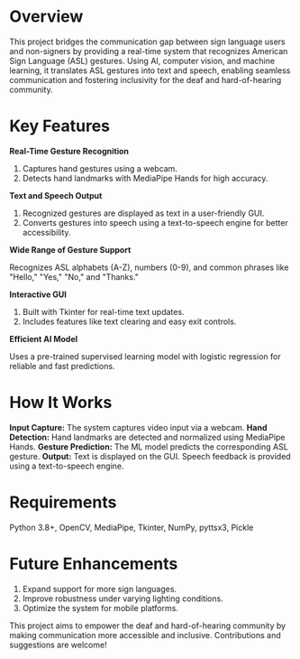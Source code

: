 # Overview
This project bridges the communication gap between sign language users and non-signers by providing a real-time system that recognizes American Sign Language (ASL) gestures. Using AI, computer vision, and machine learning, it translates ASL gestures into text and speech, enabling seamless communication and fostering inclusivity for the deaf and hard-of-hearing community.

# Key Features
**Real-Time Gesture Recognition**
1. Captures hand gestures using a webcam.
2. Detects hand landmarks with MediaPipe Hands for high accuracy.

   
**Text and Speech Output**
1. Recognized gestures are displayed as text in a user-friendly GUI.
2. Converts gestures into speech using a text-to-speech engine for better accessibility.

**Wide Range of Gesture Support**

Recognizes ASL alphabets (A-Z), numbers (0-9), and common phrases like "Hello," "Yes," "No," and "Thanks."

**Interactive GUI**
1. Built with Tkinter for real-time text updates.
2. Includes features like text clearing and easy exit controls.

**Efficient AI Model**

Uses a pre-trained supervised learning model with logistic regression for reliable and fast predictions.

# How It Works
**Input Capture:** The system captures video input via a webcam.
**Hand Detection:** Hand landmarks are detected and normalized using MediaPipe Hands.
**Gesture Prediction:** The ML model predicts the corresponding ASL gesture.
**Output:**
Text is displayed on the GUI.
Speech feedback is provided using a text-to-speech engine.
# Requirements
Python 3.8+, 
OpenCV,
MediaPipe,
Tkinter,
NumPy,
pyttsx3,
Pickle
# Future Enhancements
1. Expand support for more sign languages.
2. Improve robustness under varying lighting conditions.
3. Optimize the system for mobile platforms.
   
This project aims to empower the deaf and hard-of-hearing community by making communication more accessible and inclusive. Contributions and suggestions are welcome!


